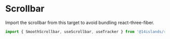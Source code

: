 # Scrollbar

Import the scrollbar from this target to avoid bundling react-three-fiber.

```jsx
import { SmoothScrollbar, useScrollbar, useTracker } from '@14islands/r3f-scroll-rig/scrollbar'
```
